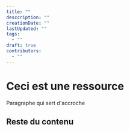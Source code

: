 ```yaml
---
title: ""
desccription: ""
creationDate: ""
lastUpdated: ""
tags:
  - ""
draft: true
contributors:
  - ""
---
```


# Ceci est une ressource

Paragraphe qui sert d'accroche

## Reste du contenu
